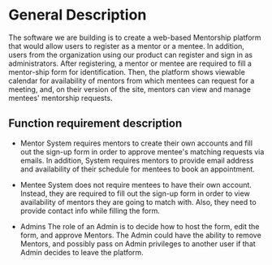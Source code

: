 # General Description
The software we are building is to create a web-based Mentorship platform that would allow users to register as a mentor or a mentee. In addition, users from the organization using our product can register and sign in as administrators. After registering, a mentor or mentee are required to fill a mentor-ship form for identification. Then, the platform shows viewable calendar for availability of mentors from which mentees can request for a meeting, and, on their version of the site, mentors can view and manage mentees' mentorship requests. 

## Function requirement description
* Mentor
System requires mentors to create their own accounts and fill out the sign-up form in order to approve mentee's matching requests via emails. In addition, System requires mentors to provide email address and availability of their schedule for mentees to book an appointment.

* Mentee
System does not require mentees to have their own account. Instead, they are required to fill out the sign-up form in order to view availability of mentors they are going to match with. Also, they need to provide contact info while filling the form.

* Admins
The role of an Admin is to decide how to host the form, edit the form, and approve Mentors. The Admin could have the ability to remove Mentors, and possibly pass on Admin privileges to another user if that Admin decides to leave the platform.
